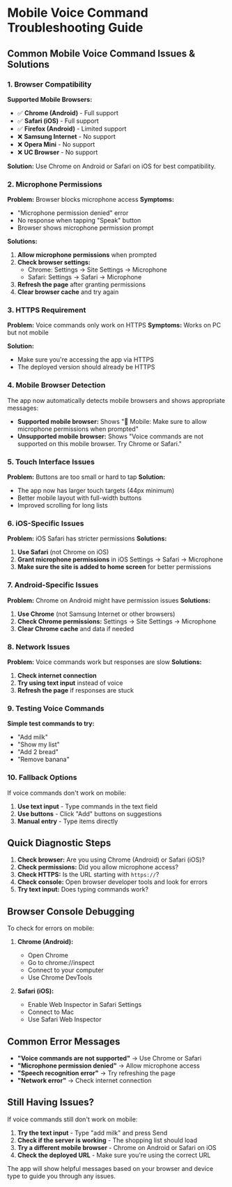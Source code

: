 # Mobile Voice Command Troubleshooting Guide

## Common Mobile Voice Command Issues & Solutions

### 1. **Browser Compatibility**

**Supported Mobile Browsers:**
- ✅ **Chrome (Android)** - Full support
- ✅ **Safari (iOS)** - Full support  
- ✅ **Firefox (Android)** - Limited support
- ❌ **Samsung Internet** - No support
- ❌ **Opera Mini** - No support
- ❌ **UC Browser** - No support

**Solution:** Use Chrome on Android or Safari on iOS for best compatibility.

### 2. **Microphone Permissions**

**Problem:** Browser blocks microphone access
**Symptoms:** 
- "Microphone permission denied" error
- No response when tapping "Speak" button
- Browser shows microphone permission prompt

**Solutions:**
1. **Allow microphone permissions** when prompted
2. **Check browser settings:**
   - Chrome: Settings → Site Settings → Microphone
   - Safari: Settings → Safari → Microphone
3. **Refresh the page** after granting permissions
4. **Clear browser cache** and try again

### 3. **HTTPS Requirement**

**Problem:** Voice commands only work on HTTPS
**Symptoms:** Works on PC but not mobile

**Solution:** 
- Make sure you're accessing the app via HTTPS
- The deployed version should already be HTTPS

### 4. **Mobile Browser Detection**

The app now automatically detects mobile browsers and shows appropriate messages:

- **Supported mobile browser:** Shows "📱 Mobile: Make sure to allow microphone permissions when prompted"
- **Unsupported mobile browser:** Shows "Voice commands are not supported on this mobile browser. Try Chrome or Safari."

### 5. **Touch Interface Issues**

**Problem:** Buttons are too small or hard to tap
**Solution:** 
- The app now has larger touch targets (44px minimum)
- Better mobile layout with full-width buttons
- Improved scrolling for long lists

### 6. **iOS-Specific Issues**

**Problem:** iOS Safari has stricter permissions
**Solutions:**
1. **Use Safari** (not Chrome on iOS)
2. **Grant microphone permissions** in iOS Settings → Safari → Microphone
3. **Make sure the site is added to home screen** for better permissions

### 7. **Android-Specific Issues**

**Problem:** Chrome on Android might have permission issues
**Solutions:**
1. **Use Chrome** (not Samsung Internet or other browsers)
2. **Check Chrome permissions:** Settings → Site Settings → Microphone
3. **Clear Chrome cache** and data if needed

### 8. **Network Issues**

**Problem:** Voice commands work but responses are slow
**Solutions:**
1. **Check internet connection**
2. **Try using text input** instead of voice
3. **Refresh the page** if responses are stuck

### 9. **Testing Voice Commands**

**Simple test commands to try:**
- "Add milk"
- "Show my list"
- "Add 2 bread"
- "Remove banana"

### 10. **Fallback Options**

If voice commands don't work on mobile:

1. **Use text input** - Type commands in the text field
2. **Use buttons** - Click "Add" buttons on suggestions
3. **Manual entry** - Type items directly

## Quick Diagnostic Steps

1. **Check browser:** Are you using Chrome (Android) or Safari (iOS)?
2. **Check permissions:** Did you allow microphone access?
3. **Check HTTPS:** Is the URL starting with `https://`?
4. **Check console:** Open browser developer tools and look for errors
5. **Try text input:** Does typing commands work?

## Browser Console Debugging

To check for errors on mobile:

1. **Chrome (Android):**
   - Open Chrome
   - Go to chrome://inspect
   - Connect to your computer
   - Use Chrome DevTools

2. **Safari (iOS):**
   - Enable Web Inspector in Safari Settings
   - Connect to Mac
   - Use Safari Web Inspector

## Common Error Messages

- **"Voice commands are not supported"** → Use Chrome or Safari
- **"Microphone permission denied"** → Allow microphone access
- **"Speech recognition error"** → Try refreshing the page
- **"Network error"** → Check internet connection

## Still Having Issues?

If voice commands still don't work on mobile:

1. **Try the text input** - Type "add milk" and press Send
2. **Check if the server is working** - The shopping list should load
3. **Try a different mobile browser** - Chrome on Android or Safari on iOS
4. **Check the deployed URL** - Make sure you're using the correct URL

The app will show helpful messages based on your browser and device type to guide you through any issues.
